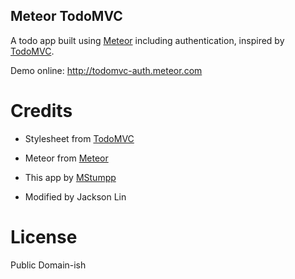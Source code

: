 Meteor TodoMVC
---------------

A todo app built using [Meteor](http://meteor.com) including authentication, inspired by [TodoMVC](https://github.com/addyosmani/todomvc).

Demo online: http://todomvc-auth.meteor.com


Credits
=======

- Stylesheet from [TodoMVC](https://github.com/addyosmani/todomvc)
- Meteor from [Meteor](http://meteor.com)
- This app by [MStumpp](https://github.com/MStumpp)

- Modified by Jackson Lin

License
=======

Public Domain-ish